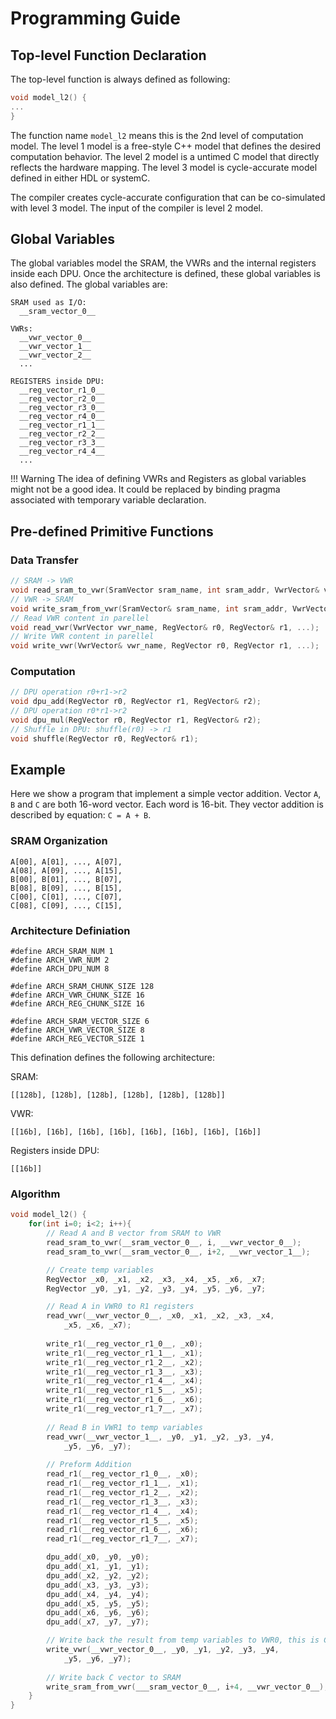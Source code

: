 # Programming Guide

## Top-level Function Declaration

The top-level function is always defined as following:
``` c++
void model_l2() {
...
}
```

The function name ```model_l2``` means this is the 2nd level of computation model. The level 1 model is a free-style C++ model that defines the desired computation behavior. The level 2 model is a untimed C model that directly reflects the hardware mapping. The level 3 model is cycle-accurate model defined in either HDL or systemC.

The compiler creates cycle-accurate configuration that can be co-simulated with level 3 model. The input of the compiler is level 2 model.

## Global Variables

The global variables model the SRAM, the VWRs and the internal registers inside each DPU. Once the architecture is defined, these global variables is also defined. The global variables are:

```
SRAM used as I/O:
  __sram_vector_0__

VWRs:
  __vwr_vector_0__
  __vwr_vector_1__
  __vwr_vector_2__
  ...

REGISTERS inside DPU:
  __reg_vector_r1_0__
  __reg_vector_r2_0__
  __reg_vector_r3_0__
  __reg_vector_r4_0__
  __reg_vector_r1_1__
  __reg_vector_r2_2__
  __reg_vector_r3_3__
  __reg_vector_r4_4__
  ...
```

!!! Warning
	The idea of defining VWRs and Registers as global variables might not be a good idea. It could be replaced by binding pragma associated with temporary variable declaration.

## Pre-defined Primitive Functions

### Data Transfer

``` c++
// SRAM -> VWR
void read_sram_to_vwr(SramVector sram_name, int sram_addr, VwrVector& vwr_name, int shuffle_mode);
// VWR -> SRAM
void write_sram_from_vwr(SramVector& sram_name, int sram_addr, VwrVector vwr_name, int shuffle_mode);
// Read VWR content in parellel
void read_vwr(VwrVector vwr_name, RegVector& r0, RegVector& r1, ...);
// Write VWR content in parellel
void write_vwr(VwrVector& vwr_name, RegVector r0, RegVector r1, ...);
```

### Computation

``` c++
// DPU operation r0+r1->r2
void dpu_add(RegVector r0, RegVector r1, RegVector& r2);
// DPU operation r0*r1->r2
void dpu_mul(RegVector r0, RegVector r1, RegVector& r2);
// Shuffle in DPU: shuffle(r0) -> r1
void shuffle(RegVector r0, RegVector& r1);
```

## Example

Here we show a program that implement a simple vector addition. Vector ``A``, ``B`` and ``C`` are both 16-word vector. Each word is 16-bit. They vector addition is described by equation: ```C = A + B```.

### SRAM Organization

```
A[00], A[01], ..., A[07],
A[08], A[09], ..., A[15],
B[00], B[01], ..., B[07],
B[08], B[09], ..., B[15],
C[00], C[01], ..., C[07],
C[08], C[09], ..., C[15],
```

### Architecture Definiation

```
#define ARCH_SRAM_NUM 1
#define ARCH_VWR_NUM 2
#define ARCH_DPU_NUM 8

#define ARCH_SRAM_CHUNK_SIZE 128
#define ARCH_VWR_CHUNK_SIZE 16
#define ARCH_REG_CHUNK_SIZE 16

#define ARCH_SRAM_VECTOR_SIZE 6
#define ARCH_VWR_VECTOR_SIZE 8
#define ARCH_REG_VECTOR_SIZE 1
```

This defination defines the following architecture:

SRAM:
```
[[128b], [128b], [128b], [128b], [128b], [128b]]
```

VWR:
```
[[16b], [16b], [16b], [16b], [16b], [16b], [16b], [16b]]
```

Registers inside DPU:
```
[[16b]]
```

### Algorithm

``` c++
void model_l2() {
	for(int i=0; i<2; i++){
		// Read A and B vector from SRAM to VWR
		read_sram_to_vwr(__sram_vector_0__, i, __vwr_vector_0__);
		read_sram_to_vwr(__sram_vector_0__, i+2, __vwr_vector_1__);

		// Create temp variables
		RegVector _x0, _x1, _x2, _x3, _x4, _x5, _x6, _x7;
		RegVector _y0, _y1, _y2, _y3, _y4, _y5, _y6, _y7;

		// Read A in VWR0 to R1 registers
		read_vwr(__vwr_vector_0__, _x0, _x1, _x2, _x3, _x4, 
			_x5, _x6, _x7);
		
		write_r1(__reg_vector_r1_0__, _x0);
		write_r1(__reg_vector_r1_1__, _x1);
		write_r1(__reg_vector_r1_2__, _x2);
		write_r1(__reg_vector_r1_3__, _x3);
		write_r1(__reg_vector_r1_4__, _x4);
		write_r1(__reg_vector_r1_5__, _x5);
		write_r1(__reg_vector_r1_6__, _x6);
		write_r1(__reg_vector_r1_7__, _x7);
		
		// Read B in VWR1 to temp variables
		read_vwr(__vwr_vector_1__, _y0, _y1, _y2, _y3, _y4, 
			_y5, _y6, _y7); 
		
		// Preform Addition
		read_r1(__reg_vector_r1_0__, _x0);
		read_r1(__reg_vector_r1_1__, _x1);
		read_r1(__reg_vector_r1_2__, _x2);
		read_r1(__reg_vector_r1_3__, _x3);
		read_r1(__reg_vector_r1_4__, _x4);
		read_r1(__reg_vector_r1_5__, _x5);
		read_r1(__reg_vector_r1_6__, _x6);
		read_r1(__reg_vector_r1_7__, _x7);

		dpu_add(_x0, _y0, _y0);
		dpu_add(_x1, _y1, _y1);
		dpu_add(_x2, _y2, _y2);
		dpu_add(_x3, _y3, _y3);
		dpu_add(_x4, _y4, _y4);
		dpu_add(_x5, _y5, _y5);
		dpu_add(_x6, _y6, _y6);
		dpu_add(_x7, _y7, _y7);

		// Write back the result from temp variables to VWR0, this is C vector
		write_vwr(__vwr_vector_0__, _y0, _y1, _y2, _y3, _y4,
			_y5, _y6, _y7);
		
		// Write back C vector to SRAM
		write_sram_from_vwr(___sram_vector_0__, i+4, __vwr_vector_0__);
	}
}

```
